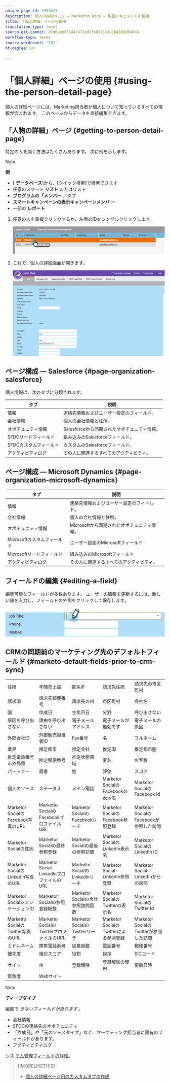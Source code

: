 ```yaml
---
unique-page-id: 2953415
description: 個人の詳細ページ — Marketto Docs — 製品ドキュメントの使用
title: 「個人詳細」ページの使用
translation-type: tm+mt
source-git-commit: d7d6aee63144c472e02fe0221c4a164183d04dd4
workflow-type: tm+mt
source-wordcount: '532'
ht-degree: 0%

---
```



# 「個人詳細」ページの使用 {#using-the-person-detail-page}

個人の詳細ページには、Marketing担当者が個人について知っているすべての情報が含まれます。 このページからデータを直接編集できます。

## 「人物の詳細」ページ {#getting-to-person-detail-page}

特定の人を開く方法はたくさんあります。 次に例を示します。

>[!NOTE]
>
>**例**
>
>* [ **データベース**]から、[クイック検索]で検索できます
>* 任意のスマート **リスト** またはリスト
>* **プログラムの「メンバー** 」タブ
>* **スマートキャンペーンの表示キャンペーンメンバ** ー
>* 一部の **レポート**

>



1. 任意の人を重複クリックするか、左側のIDをシングルクリックします。

   ![](assets/one-1.png)

1. これで、個人の詳細画面が開きます。

   ![](assets/two-5.png)

## ページ構成 — Salesforce {#page-organization-salesforce}

個人情報は、次のタブに分類されます。

| タブ | 説明 |
|---|---|
| 情報 | 連絡先情報およびユーザー設定のフィールド。 |
| 会社情報 | 個人の会社情報と住所。 |
| オポチュニティ情報 | Salesforceから同期されたオポチュニティ情報。 |
| SFDCリードフィールド | 組み込みのSalesforceフィールド。 |
| SFDCカスタムフィールド | カスタムのSalesforceフィールド。 |
| アクティビティログ | その人に関連するすべてのアクティビティ。 |

## ページ構成 — Microsoft Dynamics {#page-organization-microsoft-dynamics}

| タブ | 説明 |
|---|---|
| 情報 | 連絡先情報およびユーザー設定のフィールド。 |
| 会社情報 | 個人の会社情報と住所。 |
| オポチュニティ情報 | Microsoftから同期されたオポチュニティ情報。 |
| Microsoftカスタムフィールド | ユーザー設定のMicrosoftフィールド |
| Microsoftリードフィールド | 組み込みのMicrosoftフィールド |
| アクティビティログ | その人に関連するすべてのアクティビティ。 |

## フィールドの編集 {#editing-a-field}

編集可能なフィールドが多数あります。 ユーザーの情報を更新するには、新しい値を入力し、フィールドの外側をクリックして保存します。

![](assets/image2015-2-27-11-3a14-3a2.png)

## CRMの同期前のマーケティング先のデフォルトフィールド {#marketo-default-fields-prior-to-crm-sync}

|  |  |  |  |  |
|---|---|---|---|---|
| 住所 | 年間売上高 | 匿名IP | 請求先住所 | 請求先の市区町村 |
| 請求国 | 請求先郵便番号 | 請求先の州 | 市区町村 | 会社名 |
| 国 | 作成日 | 生年月日 | 分野 | 呼び出さない |
| 原因を呼び出さない | 理由を呼び出さない | 電子メールアドレス | 電子メールが無効です | 電子メールの原因 |
| 外部会社ID | 外部販売担当者ID | Fax番号 | 名 | フルネーム |
| 業界 | 推定都市 | 推定会社 | 推定国 | 推定都市圏 |
| 推定電話番号市外局番 | 推定郵便番号 | 推定状態領域 | 匿名 | お客様 |
| パートナー | 肩書 | 姓 | 評価 | スコア |
| 個人のソース | ステータス | メイン電話 | Marketor SocialのFacebookの表示名 | Marketor SocialのFacebook Id |
| Marketor SocialのFacebook写真のURL | Marketto SocialのFacebookプロファイルURL | Marketor SocialのFacebookリーチ | Marketor SocialのFacebook参照登録 | Marketor SocialのFacebookが参照した訪問 |
| Marketor Socialの性別 | Marketor Socialの最終参照登録 | Marketor Socialの最後の参照訪問 | Marketor SocialのLinkedIn表示名 | Marketor SocialのLinkedIn ID |
| Marketor SocialのLinkedIn写真のURL | Marketor Social LinkedInプロファイルのURL | Marketor SocialのLinkedInリーチ | Marketor Social LinkedIn参照登録 | Marketor Social LinkedInからの訪問 |
| Marketor SocialシンジケーションID | Marketor Socialの参照登録総数 | Marketor Socialの合計参照訪問回数 | Marketor SocialのTwitterの表示名 | Marketor SocialのTwitter Id |
| Marketto SocialのTwitter写真のURL | Marketto SocialのTwitterプロファイルのURL | Marketor SocialのTwitterリーチ | Marketor SocialのTwitterによる参照登録 | Marketor SocialのTwitterが参照した訪問 |
| ミドルネーム | 携帯電話番号 | 従業員数 | 電話番号 | 郵便番号 |
| 優先度 | 相対スコア | 役割 | 挨拶 | SICコード |
| サイト | 州 | 登録解除 | 登録解除の理由 | 更新日時 |
| 緊急度 | Webサイト |  |  |  |

>[!NOTE]
>
>**ディープダイブ**
>
>編集で *きないフィールドがあります* 。
>
>* 会社情報
>* SFDCの連絡先のオポチュニティ
>* 「作成日」や「元のソースタイプ」など、マーケティング担当者に固有のフィールドがあります。
>* アクティビティログ

>
>
シス [テム管理フィールドの詳細](../../../../product-docs/administration/field-management/understanding-system-managed-fields.md)。

>[!MORELIKETHIS]
>
>* [個人の詳細ページ用のカスタムタブの作成](../../../../product-docs/administration/settings/creating-a-custom-tab-for-the-person-detail-page.md)

>



